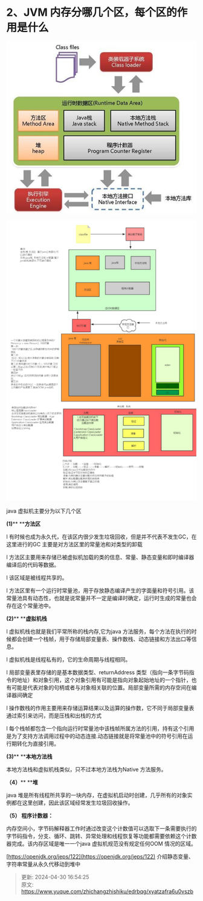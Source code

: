 # 2、JVM 内存分哪几个区，每个区的作用是什么

![1714467217688-74cdd36c-ff61-4144-9b16-40e1e0b43889.png](./img/pb4v8VLTlHtmIpbV/1714467217688-74cdd36c-ff61-4144-9b16-40e1e0b43889-738767.png)

![1714467224306-fd1b316a-2a88-4642-9aca-933b8aa2c60a.png](./img/pb4v8VLTlHtmIpbV/1714467224306-fd1b316a-2a88-4642-9aca-933b8aa2c60a-016684.png)

java 虚拟机主要分为以下几个区

**(1)**** ****方法区**

l 有时候也成为永久代，在该区内很少发生垃圾回收，但是并不代表不发生GC，在这里进行的GC 主要是对方法区里的常量池和对类型的卸载

l 方法区主要用来存储已被虚拟机加载的类的信息、常量、静态变量和即时编译器编译后的代码等数据。

l 该区域是被线程共享的。

l 方法区里有一个运行时常量池，用于存放静态编译产生的字面量和符号引用。该常量池具有动态性，也就是说常量并不一定是编译时确定，运行时生成的常量也会存在这个常量池中。

**(2)**** ****虚拟机栈**

l 虚拟机栈也就是我们平常所称的栈内存,它为java 方法服务，每个方法在执行的时候都会创建一个栈帧，用于存储局部变量表、操作数栈、动态链接和方法出口等信息。

l 虚拟机栈是线程私有的，它的生命周期与线程相同。



l 局部变量表里存储的是基本数据类型、returnAddress 类型（指向一条字节码指令的地址）和对象引用，这个对象引用有可能是指向对象起始地址的一个指针，也有可能是代表对象的句柄或者与对象相关联的位置。局部变量所需的内存空间在编译器间确定

l 操作数栈的作用主要用来存储运算结果以及运算的操作数，它不同于局部变量表通过索引来访问，而是压栈和出栈的方式

l 每个栈帧都包含一个指向运行时常量池中该栈帧所属方法的引用，持有这个引用是为了支持方法调用过程中的动态连接.动态链接就是将常量池中的符号引用在运行期转化为直接引用。

**(3)**** ****本地方法栈**

本地方法栈和虚拟机栈类似，只不过本地方法栈为Native 方法服务。

**（4）**** ****堆**

java 堆是所有线程所共享的一块内存，在虚拟机启动时创建，几乎所有的对象实例都在这里创建，因此该区域经常发生垃圾回收操作。

**（5） 程序计数器：**

内存空间小，字节码解释器工作时通过改变这个计数值可以选取下一条需要执行的字节码指令，分支、循环、跳转、异常处理和线程恢复等功能都需要依赖这个计数器完成。该内存区域是唯一一个java 虚拟机规范没有规定任何OOM 情况的区域。

[https://openjdk.org/jeps/122](https://openjdk.org/jeps/122)<font style="color:rgb(51,57,64);"> </font>介绍静态变量、字符串常量从永久代移动到堆中



> 更新: 2024-04-30 16:54:25  
> 原文: <https://www.yuque.com/zhichangzhishiku/edrbqg/xyatzafra6u0vszb>